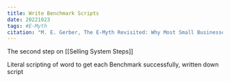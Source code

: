 ```yaml
---
title: Write Benchmark Scripts
date: 20221023
tags: #E-Myth
citation: "M. E. Gerber, The E-Myth Revisited: Why Most Small Businesses Don’t Work and What to Do About It. Harper Collins, 2009."
---
```

The second step on [[Selling System Steps]]

Literal scripting of word to get each Benchmark successfully, written down script